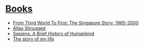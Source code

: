 # [Books](https://dykyi-roman.github.io/book-review/)
* [From Third World To First: The Singapore Story: 1965-2000](https://dykyi-roman.github.io/book-review/from_third_world_to_first-the_singapore_story_1965_2000.html)
* [Atlas Shrugged](https://dykyi-roman.github.io/book-review/atlas_shrugged.html)
* [Sapiens: A Brief History of Humankind](https://dykyi-roman.github.io/book-review/sapiens-a_brief_history_of_humankind.html)
* [The story of my life](https://dykyi-roman.github.io/book-review/story_of_my_life.html)

